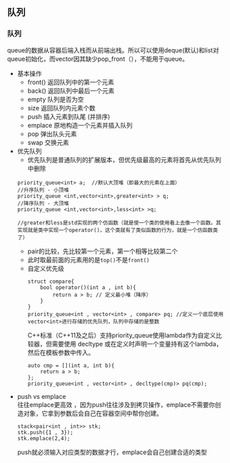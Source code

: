 ## 队列
### 队列
queue的数据从容器后端入栈而从前端出栈。所以可以使用deque(默认)和list对queue初始化，而vector因其缺少pop_front（），不能用于queue。
- 基本操作
  - front() 返回队列中的第一个元素
  - back() 返回队列中最后一个元素
  - empty 队列是否为空
  - size 返回队列内元素个数
  - push 插入元素到队尾 (并排序)
  - emplace 原地构造一个元素并插入队列
  - pop 弹出队头元素
  - swap 交换元素
- 优先队列  
  - 优先队列是普通队列的扩展版本，但优先级最高的元素将首先从优先队列中删除
  ```
  priority_queue<int> a;  //默认大顶堆（即最大的元素在上面）
  //升序队列 - 小顶堆 
  priority_queue <int,vector<int>,greater<int> > q;
  //降序队列 - 大顶堆
  priority_queue <int,vector<int>,less<int> >q;
  
  //greater和less是std实现的两个仿函数（就是使一个类的使用看上去像一个函数。其实现就是类中实现一个operator()，这个类就有了类似函数的行为，就是一个仿函数类了）
  ```
  - pair的比较，先比较第一个元素，第一个相等比较第二个
  - 此时取最前面的元素用的是``top()``不是``front()``
  - 自定义优先级
    ```
    struct compare{
        bool operator()(int a , int b){
            return a > b; // 定义最小堆（降序）
        }
    }
    priority_queue<int , vector<int> , compare> pq; //定义一个底层使用vector<int>进行存储的优先队列，队列中存储的是整数
    ```
    C++标准（C++11及之后）支持priority_queue使用lambda作为自定义比较器，但需要使用 decltype 或在定义时声明一个变量持有这个lambda，然后在模板参数中传入。
    ```
    auto cmp = [](int a, int b){
        return a > b;
    };
    priority_queue<int , vector<int> , decltype(cmp)> pq(cmp);
    ```
- push vs emplace  
  往往emplace更高效 ，因为push往往涉及到拷贝操作，emplace不需要你创造对象，它拿到参数后会自己在容器空间中帮你创建。
  ```
  stack<pair<int , int>> stk;
  stk.push({1 , 3});
  stk.emplace(2,4);
  ```
  push就必须输入对应类型的数据才行，emplace会自己创建合适的类型
